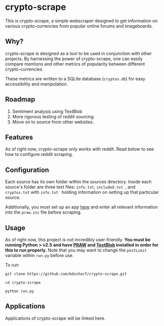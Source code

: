 # crypto-scrape
This is crypto-scrape, a simple webscraper designed to get information on various crypto-currencies from popular online forums and imageboards.

## Why?
crypto-scrape is designed as a tool to be used in conjunction with other projects. By harnessing the power of crypto-scrape, one can easily compare mentions and other metrics of popularity between different crypto-currencies.

These metrics are written to a SQLite database (```cryptos.db```) for easy accessibility and manipulation.

## Roadmap
1. Sentiment analysis using TextBlob 
2. More rigorous testing of reddit sourcing
3. Move on to source from other websites.

## Features
As of right now, crypto-scrape only works with reddit. Read below to see how to configure reddit scraping.

## Configuration
Each source has its own folder within the sources directory. Inside each source's folder are three text files: ```info.txt```, ```included.txt ```, and ```cryptos.txt``` with ```info.txt ``` holding information on setting up that particular source.

Additionally, you must set up an app [here](https://www.reddit.com/prefs/apps/) and enter all relevant information into the ```praw.ini``` file before scraping.

## Usage
As of right now, this project is not incredibly user-friendly. **You must be running Python > v2.5 and have [PRAW](http://praw.readthedocs.io/en/latest/getting_started/installation.html)  and [TextBlob](https://textblob.readthedocs.io/en/dev/index.html#get-it-now) installed in order for this to run properly.** Note that you may want to change the ```postLimit``` variable within ```run.py``` before use.

To run:

```
git clone https://github.com/bdscharf/crypto-scrape.git

cd crypto-scrape

python run.py
```

## Applications
Applications of crypto-scrape will be linked here.


